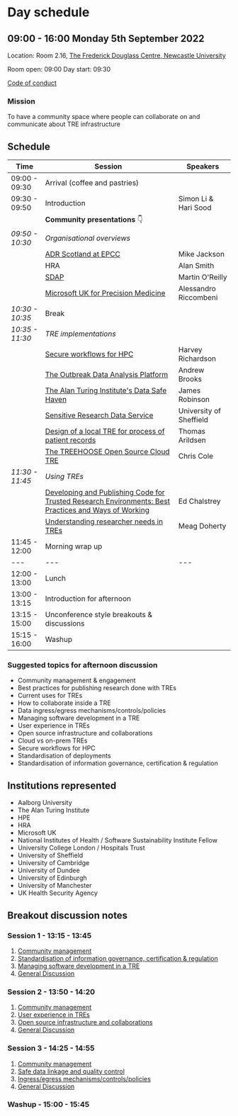 # Day schedule

## 09:00 - 16:00 Monday 5th September 2022

Location: Room 2.16, [The Frederick Douglass Centre, Newcastle University](https://www.google.com/maps/place/The+Frederick+Douglass+Centre,+Newcastle+University/@54.972949,-1.625321,18z/data=!4m5!3m4!1s0x0:0x7ad7e5d4033f0a66!8m2!3d54.9731445!4d-1.625024?hl=en-GB&shorturl=1)

Room open: 09:00
Day start: 09:30

[Code of conduct](https://society-rse.org/about/policies/code-of-conduct/)

### Mission

To have a community space where people can collaborate on and communicate about TRE infrastructure

## Schedule

| Time            | Session                                                                                                                                                              | Speakers                |
| --------------- | -------------------------------------------------------------------------------------------------------------------------------------------------------------------- | ----------------------- |
| 09:00 - 09:30   | Arrival (coffee and pastries)                                                                                                                                        |
| 09:30 - 09:50   | Introduction                                                                                                                                                         | Simon Li & Hari Sood    |
|                 | **Community presentations** :point_down:                                                                                                                             |
| _09:50 - 10:30_ | _Organisational overviews_                                                                                                                                           |
|                 | [ADR Scotland at EPCC](presentations/Organisational_overviews/Michael_Jackson_EPCC-ADRS-TRE-20220905.pptx)                                                           | Mike Jackson            |
|                 | HRA                                                                                                                                                                  | Alan Smith              |
|                 | [SDAP](presentations/Organisational_overviews/Martin_OReilly_2022-08-05_-_TRE_Workshop_-_SDAP_intro.pptx)                                                            | Martin O'Reilly         |
|                 | [Microsoft UK for Precision Medicine](presentations/Organisational_overviews/Alessandro_Riccombeni_Slides_for_Turing.pdf)                                            | Alessandro Riccombeni   |
| _10:30 - 10:35_ | Break                                                                                                                                                                |
| _10:35 - 11:30_ | _TRE implementations_                                                                                                                                                |
|                 | [Secure workflows for HPC](presentations/TRE_Implementations/Harvey_Richardson_RSECon22_TRE_HPE.pdf)                                                                 | Harvey Richardson       |
|                 | [The Outbreak Data Analysis Platform](presentations/TRE_Implementations/Andrew_Brooks_ODAP_presentation_at_RSECon-TRE.pptx)                                          | Andrew Brooks           |
|                 | [The Alan Turing Institute's Data Safe Haven](presentations/TRE_Implementations/James_Robinson_2022-09-05_Data_Safe_Haven_-_RSECon22.pptx)                           | James Robinson          |
|                 | [Sensitive Research Data Service](presentations/TRE_Implementations/Lucy_Cheesman_220905_TRE_Day_Sheffield.pdf)                                                      | University of Sheffield |
|                 | [Design of a local TRE for process of patient records](presentations/TRE_Implementations/Thomas_Arildsen_20220905-rsecon-tre.pdf)                                    | Thomas Arildsen         |
|                 | [The TREEHOOSE Open Source Cloud TRE](presentations/TRE_Implementations/Chris_Cole_TREEHOOSE_talk.pptx)                                                              | Chris Cole              |
| _11:30 - 11:45_ | _Using TREs_                                                                                                                                                         |
|                 | [Developing and Publishing Code for Trusted Research Environments: Best Practices and Ways of Working](presentations/Using_TREs/Ed_Chalstrey_TRE_talk_RSEcon22.pptx) | Ed Chalstrey            |
|                 | [Understanding researcher needs in TREs](presentations/Using_TREs/Meag_Doherty_TRE_RSE_slides.pptx)                                                                  | Meag Doherty            |
| 11:45 - 12:00   | Morning wrap up                                                                                                                                                      |
| ---             | ---                                                                                                                                                                  | ---                     |
| 12:00 - 13:00   | Lunch                                                                                                                                                                |
| 13:00 - 13:15   | Introduction for afternoon                                                                                                                                           |
| 13:15 - 15:00   | Unconference style breakouts & discussions                                                                                                                           |
| 15:15 - 16:00   | Washup                                                                                                                                                               |

### Suggested topics for afternoon discussion

- Community management & engagement
- Best practices for publishing research done with TREs
- Current uses for TREs
- How to collaborate inside a TRE
- Data ingress/egress mechanisms/controls/policies
- Managing software development in a TRE
- User experience in TREs
- Open source infrastructure and collaborations
- Cloud vs on-prem TREs
- Secure workflows for HPC
- Standardisation of deployments
- Standardisation of information governance, certification & regulation

## Institutions represented

- Aalborg University
- The Alan Turing Institute
- HPE
- HRA
- Microsoft UK
- National Institutes of Health / Software Sustainability Institute Fellow
- University College London / Hospitals Trust
- University of Sheffield
- University of Cambridge
- University of Dundee
- University of Edinburgh
- University of Manchester
- UK Health Security Agency

## Breakout discussion notes

### Session 1 - 13:15 - 13:45

1. [Community management](community-management)
2. [Standardisation of information governance, certification & regulation](standardisation-governance)
3. [Managing software development in a TRE](software-development)
4. [General Discussion](general)

### Session 2 - 13:50 - 14:20

1. [Community management](community-management)
2. [User experience in TREs](user-experience)
3. [Open source infrastructure and collaborations](opensource-infrastructure)
4. [General Discussion](general)

### Session 3 - 14:25 - 14:55

1. [Community management](community-management)
2. [Safe data linkage and quality control](data-linkage)
3. [Ingress/egress mechanisms/controls/policies](ingress-egress)
4. [General Discussion](general)

### Washup - 15:00 - 15:45

